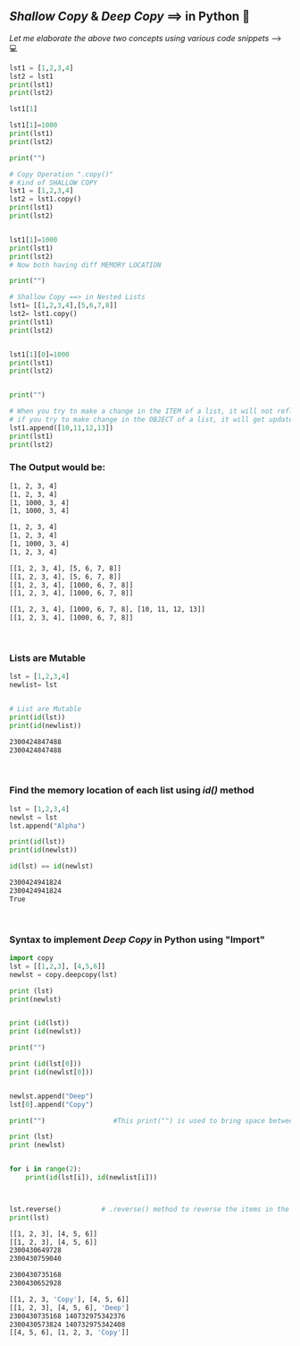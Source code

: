 ## _Shallow Copy_ & _Deep Copy_  ==>  in **Python** 🐍
*Let me elaborate the above two concepts using various code snippets* --> 💻
<!--- we can use "single *    &     _ underscore" to write something in MarkDown syntax --->
<!--- we can use html like syntax to write something as a COMMENT in markdown language, the read.md file will not parse that specific portion written inside these notation --->
<!--- we can use ":emoji_name:" syntax to include emojis in MarkDown language/files  / READ.me files"  --->


```python
lst1 = [1,2,3,4]
lst2 = lst1
print(lst1)
print(lst2)

lst1[1]

lst1[1]=1000
print(lst1)
print(lst2)

print("")

# Copy Operation ".copy()"
# Kind of SHALLOW COPY
lst1 = [1,2,3,4]
lst2 = lst1.copy()
print(lst1)
print(lst2)


lst1[1]=1000
print(lst1)
print(lst2)
# Now both having diff MEMORY LOCATION

print("")

# Shallow Copy ==> in Nested Lists
lst1= [[1,2,3,4],[5,6,7,8]]
lst2= lst1.copy()
print(lst1)
print(lst2)


lst1[1][0]=1000
print(lst1)
print(lst2)


print("")

# When you try to make a change in the ITEM of a list, it will not reflect in both lists, 
# if you try to make change in the OBJECT of a list, it will get updated
lst1.append([10,11,12,13])
print(lst1)
print(lst2)
```

### The Output would be:

```bash
[1, 2, 3, 4]
[1, 2, 3, 4]
[1, 1000, 3, 4]
[1, 1000, 3, 4]

[1, 2, 3, 4]
[1, 2, 3, 4]
[1, 1000, 3, 4]
[1, 2, 3, 4]

[[1, 2, 3, 4], [5, 6, 7, 8]]
[[1, 2, 3, 4], [5, 6, 7, 8]]
[[1, 2, 3, 4], [1000, 6, 7, 8]]
[[1, 2, 3, 4], [1000, 6, 7, 8]]

[[1, 2, 3, 4], [1000, 6, 7, 8], [10, 11, 12, 13]]
[[1, 2, 3, 4], [1000, 6, 7, 8]]
```
<br>

### Lists are Mutable
```python
lst = [1,2,3,4]
newlist= lst


# List are Mutable
print(id(lst))
print(id(newlist))
```

```bash
2300424847488
2300424847488
```
<br>

### Find the memory location of each list using _id()_ method

```python
lst = [1,2,3,4]
newlst = lst
lst.append("Alpha")

print(id(lst))
print(id(newlst))

id(lst) == id(newlst)
```

```bash
2300424941824
2300424941824
True
```
<br>

### Syntax to implement _Deep Copy_ in **Python** using "Import"

```python
import copy
lst = [[1,2,3], [4,5,6]]
newlst = copy.deepcopy(lst)

print (lst)
print(newlst)


print (id(lst))
print (id(newlst))

print("")

print (id(lst[0]))
print (id(newlst[0]))


newlst.append("Deep")
lst[0].append("Copy")

print("")                 #This print("") is used to bring space between output of diff snippets of code

print (lst)
print (newlst)


for i in range(2):
    print(id(lst[i]), id(newlist[i]))



lst.reverse()          # .reverse() method to reverse the items in the list
print(lst)

```

```bash
[[1, 2, 3], [4, 5, 6]]
[[1, 2, 3], [4, 5, 6]]
2300430649728
2300430759040

2300430735168
2300430652928

[[1, 2, 3, 'Copy'], [4, 5, 6]]
[[1, 2, 3], [4, 5, 6], 'Deep']
2300430735168 140732975342376
2300430573824 140732975342408
[[4, 5, 6], [1, 2, 3, 'Copy']]
```
